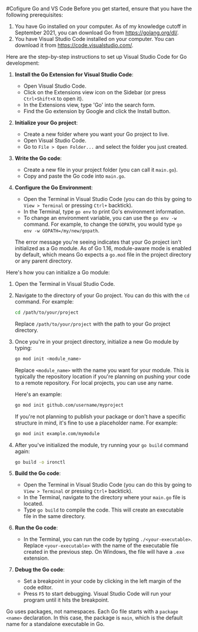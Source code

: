 #Cofigure Go and VS Code
Before you get started, ensure that you have the following prerequisites:

1. You have Go installed on your computer. As of my knowledge cutoff in September 2021, you can download Go from https://golang.org/dl/.
2. You have Visual Studio Code installed on your computer. You can download it from https://code.visualstudio.com/.

Here are the step-by-step instructions to set up Visual Studio Code for Go development:

1. **Install the Go Extension for Visual Studio Code**:
   - Open Visual Studio Code.
   - Click on the Extensions view icon on the Sidebar (or press `Ctrl+Shift+X` to open it).
   - In the Extensions view, type 'Go' into the search form.
   - Find the Go extension by Google and click the Install button.

2. **Initialize your Go project**:
   - Create a new folder where you want your Go project to live.
   - Open Visual Studio Code.
   - Go to `File > Open Folder...` and select the folder you just created.

3. **Write the Go code**:
   - Create a new file in your project folder (you can call it `main.go`).
   - Copy and paste the Go code into `main.go`.

4. **Configure the Go Environment**:
   - Open the Terminal in Visual Studio Code (you can do this by going to `View > Terminal` or pressing `Ctrl+` backtick).
   - In the Terminal, type `go env` to print Go's environment information.
   - To change an environment variable, you can use the `go env -w` command. For example, to change the `GOPATH`, you would type `go env -w GOPATH=/my/new/gopath`. 
   
   
   
   
   
   
   
   The error message you're seeing indicates that your Go project isn't initialized as a Go module. As of Go 1.16, module-aware mode is enabled by default, which means Go expects a `go.mod` file in the project directory or any parent directory.

Here's how you can initialize a Go module:

1. Open the Terminal in Visual Studio Code.

2. Navigate to the directory of your Go project. You can do this with the `cd` command. For example:

   ```bash
   cd /path/to/your/project
   ```

   Replace `/path/to/your/project` with the path to your Go project directory.

3. Once you're in your project directory, initialize a new Go module by typing:

   ```bash
   go mod init <module_name>
   ```

   Replace `<module_name>` with the name you want for your module. This is typically the repository location if you're planning on pushing your code to a remote repository. For local projects, you can use any name.

   Here's an example:

   ```bash
   go mod init github.com/username/myproject
   ```

   If you're not planning to publish your package or don't have a specific structure in mind, it's fine to use a placeholder name. For example:

   ```bash
   go mod init example.com/mymodule
   ```

4. After you've initialized the module, try running your `go build` command again:

   ```bash
   go build -o ironctl
   ```

   


5. **Build the Go code**:
   - Open the Terminal in Visual Studio Code (you can do this by going to `View > Terminal` or pressing `Ctrl+` backtick).
   - In the Terminal, navigate to the directory where your `main.go` file is located.
   - Type `go build` to compile the code. This will create an executable file in the same directory.

6. **Run the Go code**:
   - In the Terminal, you can run the code by typing `./<your-executable>`. Replace `<your-executable>` with the name of the executable file created in the previous step. On Windows, the file will have a `.exe` extension.

7. **Debug the Go code**:
   - Set a breakpoint in your code by clicking in the left margin of the code editor.
   - Press `F5` to start debugging. Visual Studio Code will run your program until it hits the breakpoint.

Go uses packages, not namespaces. Each Go file starts with a `package <name>` declaration. In this case, the package is `main`, which is the default name for a standalone executable in Go.
